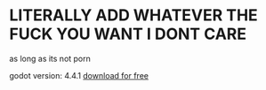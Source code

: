 # LITERALLY ADD WHATEVER THE FUCK YOU WANT I DONT CARE
as long as its not porn

godot version: 4.4.1 [download for free](https://godotengine.org/download/windows/)
